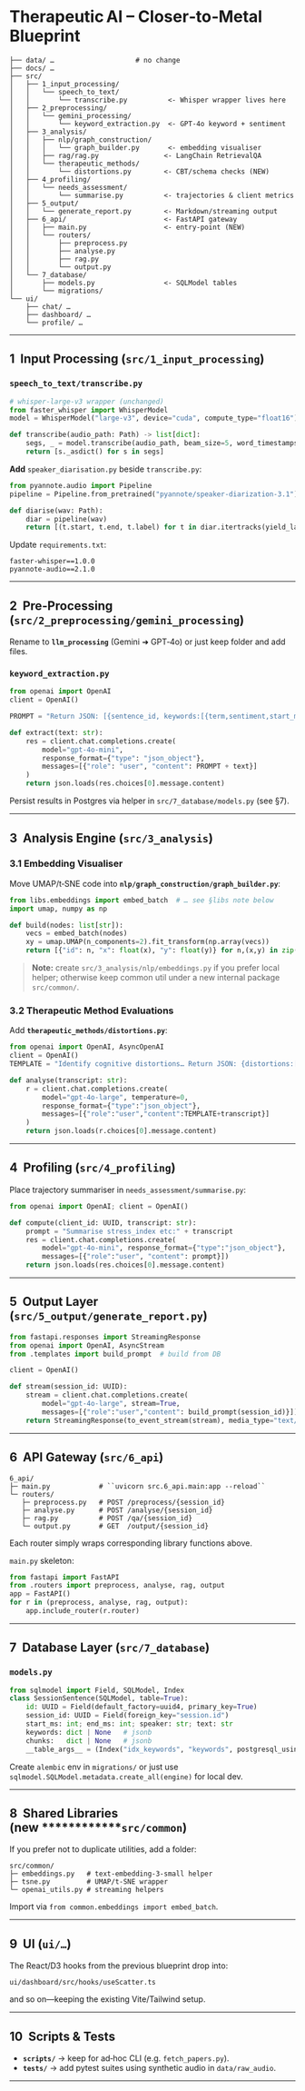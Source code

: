 # Therapeutic AI – Closer‑to‑Metal Blueprint 

```
├── data/ …                    # no change
├── docs/ …
├── src/
│   ├── 1_input_processing/
│   │   └── speech_to_text/
│   │       └── transcribe.py          <- Whisper wrapper lives here
│   ├── 2_preprocessing/
│   │   └── gemini_processing/
│   │       └── keyword_extraction.py  <- GPT‑4o keyword + sentiment
│   ├── 3_analysis/
│   │   ├── nlp/graph_construction/
│   │   │   └── graph_builder.py       <- embedding visualiser
│   │   ├── rag/rag.py                <- LangChain RetrievalQA
│   │   └── therapeutic_methods/
│   │       └── distortions.py        <- CBT/schema checks (NEW)
│   ├── 4_profiling/
│   │   └── needs_assessment/
│   │       └── summarise.py          <- trajectories & client metrics
│   ├── 5_output/
│   │   └── generate_report.py        <- Markdown/streaming output
│   ├── 6_api/                        <- FastAPI gateway
│   │   ├── main.py                   <- entry‑point (NEW)
│   │   └── routers/
│   │       ├── preprocess.py
│   │       ├── analyse.py
│   │       ├── rag.py
│   │       └── output.py
│   └── 7_database/
│       ├── models.py                 <- SQLModel tables
│       └── migrations/
└── ui/
    ├── chat/ …
    ├── dashboard/ …
    └── profile/ …
```

---

## 1  Input Processing (`src/1_input_processing`)

### `speech_to_text/transcribe.py`

```python
# whisper-large‑v3 wrapper (unchanged)
from faster_whisper import WhisperModel
model = WhisperModel("large-v3", device="cuda", compute_type="float16")

def transcribe(audio_path: Path) -> list[dict]:
    segs, _ = model.transcribe(audio_path, beam_size=5, word_timestamps=True)
    return [s._asdict() for s in segs]
```

**Add** `speaker_diarisation.py` beside `transcribe.py`:

```python
from pyannote.audio import Pipeline
pipeline = Pipeline.from_pretrained("pyannote/speaker-diarization-3.1")

def diarise(wav: Path):
    diar = pipeline(wav)
    return [(t.start, t.end, t.label) for t in diar.itertracks(yield_label=True)]
```

Update `requirements.txt`:

```
faster-whisper==1.0.0
pyannote-audio==2.1.0
```

---

## 2  Pre‑Processing (`src/2_preprocessing/gemini_processing`)

Rename to **`llm_processing`** (Gemini ➜ GPT‑4o) or just keep folder and add files.

### `keyword_extraction.py`

```python
from openai import OpenAI
client = OpenAI()

PROMPT = "Return JSON: [{sentence_id, keywords:[{term,sentiment,start_ms,end_ms}]}]"

def extract(text: str):
    res = client.chat.completions.create(
        model="gpt-4o-mini",
        response_format={"type": "json_object"},
        messages=[{"role": "user", "content": PROMPT + text}]
    )
    return json.loads(res.choices[0].message.content)
```

Persist results in Postgres via helper in `src/7_database/models.py` (see §7).

---

## 3  Analysis Engine (`src/3_analysis`)

### 3.1 Embedding Visualiser

Move UMAP/t‑SNE code into **`nlp/graph_construction/graph_builder.py`**:

```python
from libs.embeddings import embed_batch  # … see §libs note below
import umap, numpy as np

def build(nodes: list[str]):
    vecs = embed_batch(nodes)
    xy = umap.UMAP(n_components=2).fit_transform(np.array(vecs))
    return [{"id": n, "x": float(x), "y": float(y)} for n,(x,y) in zip(nodes, xy)]
```

> **Note:** create `src/3_analysis/nlp/embeddings.py` if you prefer local helper; otherwise keep common util under a new internal package `src/common/`.

### 3.2 Therapeutic Method Evaluations

Add **`therapeutic_methods/distortions.py`**:

```python
from openai import OpenAI, AsyncOpenAI
client = OpenAI()
TEMPLATE = "Identify cognitive distortions… Return JSON: {distortions:[…]}"

def analyse(transcript: str):
    r = client.chat.completions.create(
        model="gpt-4o-large", temperature=0,
        response_format={"type":"json_object"},
        messages=[{"role":"user","content":TEMPLATE+transcript}]
    )
    return json.loads(r.choices[0].message.content)
```

---

## 4  Profiling (`src/4_profiling`)

Place trajectory summariser in `needs_assessment/summarise.py`:

```python
from openai import OpenAI; client = OpenAI()

def compute(client_id: UUID, transcript: str):
    prompt = "Summarise stress_index etc:" + transcript
    res = client.chat.completions.create(
        model="gpt-4o-mini", response_format={"type":"json_object"},
        messages=[{"role":"user", "content": prompt}])
    return json.loads(res.choices[0].message.content)
```

---

## 5  Output Layer (`src/5_output/generate_report.py`)

```python
from fastapi.responses import StreamingResponse
from openai import OpenAI, AsyncStream
from .templates import build_prompt  # build from DB

client = OpenAI()

def stream(session_id: UUID):
    stream = client.chat.completions.create(
        model="gpt-4o-large", stream=True,
        messages=[{"role":"user","content": build_prompt(session_id)}])
    return StreamingResponse(to_event_stream(stream), media_type="text/event-stream")
```

---

## 6  API Gateway (`src/6_api`)

```
6_api/
├─ main.py            # ``uvicorn src.6_api.main:app --reload``
└─ routers/
   ├─ preprocess.py   # POST /preprocess/{session_id}
   ├─ analyse.py      # POST /analyse/{session_id}
   ├─ rag.py          # POST /qa/{session_id}
   └─ output.py       # GET  /output/{session_id}
```

Each router simply wraps corresponding library functions above.

`main.py` skeleton:

```python
from fastapi import FastAPI
from .routers import preprocess, analyse, rag, output
app = FastAPI()
for r in (preprocess, analyse, rag, output):
    app.include_router(r.router)
```

---

## 7  Database Layer (`src/7_database`)

### `models.py`

```python
from sqlmodel import Field, SQLModel, Index
class SessionSentence(SQLModel, table=True):
    id: UUID = Field(default_factory=uuid4, primary_key=True)
    session_id: UUID = Field(foreign_key="session.id")
    start_ms: int; end_ms: int; speaker: str; text: str
    keywords: dict | None   # jsonb
    chunks:   dict | None   # jsonb
    __table_args__ = (Index("idx_keywords", "keywords", postgresql_using="gin"),)
```

Create `alembic` env in `migrations/` or just use `sqlmodel.SQLModel.metadata.create_all(engine)` for local dev.

---

## 8  Shared Libraries (**new \*\*\*\*\*\*\*\*\*\*\*\*`src/common`**)

If you prefer not to duplicate utilities, add a folder:

```
src/common/
├─ embeddings.py   # text-embedding-3-small helper
├─ tsne.py         # UMAP/t-SNE wrapper
└─ openai_utils.py # streaming helpers
```

Import via `from common.embeddings import embed_batch`.

---

## 9  UI (`ui/…`)

The React/D3 hooks from the previous blueprint drop into:

```
ui/dashboard/src/hooks/useScatter.ts
```

and so on—keeping the existing Vite/Tailwind setup.

---

## 10  Scripts & Tests

* **`scripts/`** → keep for ad‑hoc CLI (e.g. `fetch_papers.py`).
* **`tests/`** → add pytest suites using synthetic audio in `data/raw_audio`.

---
